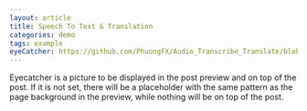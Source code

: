 ```yaml
---
layout: article
title: Speech To Text & Translation
categories: demo
tags: example
eyeCatcher: https://github.com/PhuongFX/Audio_Transcribe_Translate/blob/8ce5e3f0183d4b9b081a01c41c71d092c087acf0/Interfaces/Screenshot%202024-07-28%20003650.jpg
---
```


Eyecatcher is a picture to be displayed in the post preview and on top of the post. If it is not set, there will be a placeholder with the same pattern as the page background in the preview, while nothing will be on top of the post.


